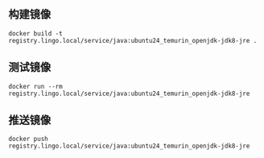 ## 构建镜像

```shell
docker build -t registry.lingo.local/service/java:ubuntu24_temurin_openjdk-jdk8-jre .
```



## 测试镜像

```shell
docker run --rm registry.lingo.local/service/java:ubuntu24_temurin_openjdk-jdk8-jre
```



## 推送镜像

```shell
docker push registry.lingo.local/service/java:ubuntu24_temurin_openjdk-jdk8-jre
```

